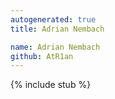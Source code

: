 ```yaml
---
autogenerated: true
title: Adrian Nembach

name: Adrian Nembach
github: AtR1an
---
```


{% include stub %}
